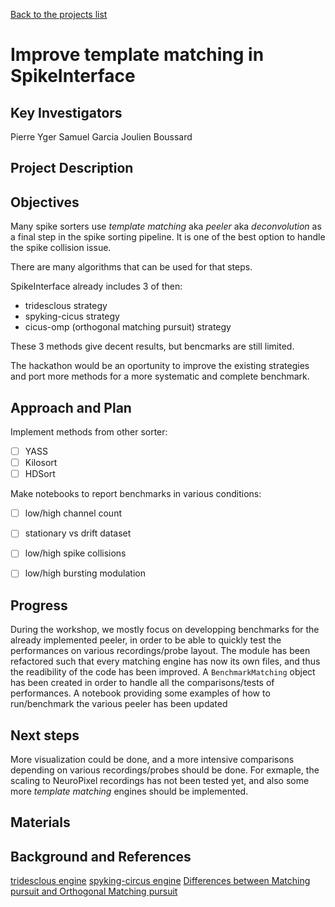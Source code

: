 [Back to the projects list](../../)

<!-- For information on how to write GitHub .md files see https://guides.github.com/features/mastering-markdown/ -->

# Improve template matching in SpikeInterface

## Key Investigators

Pierre Yger
Samuel Garcia
Joulien Boussard


## Project Description

## Objectives

Many spike sorters use *template matching* aka *peeler* aka *deconvolution* as a final step in 
the spike sorting pipeline. It is one of the best option to handle the spike collision issue.

There are many algorithms that can be used for that steps.

SpikeInterface already includes 3 of then:
  * tridesclous strategy
  * spyking-cicus strategy
  * cicus-omp (orthogonal matching pursuit) strategy

These 3 methods give decent results, but bencmarks are still limited.

The hackathon would be an oportunity to improve the existing strategies and port more methods for a more systematic and complete benchmark.


## Approach and Plan

Implement methods from other sorter:

 * [ ] YASS
 * [ ] Kilosort
 * [ ] HDSort

Make notebooks to report benchmarks in various conditions:
  * [ ] low/high channel count
  * [ ] stationary vs drift dataset
  * [ ] low/high spike collisions
  * [ ] low/high bursting modulation

  
## Progress

During the workshop, we mostly focus on developping benchmarks for the already implemented peeler, in order to be able to quickly test the performances on various
recordings/probe layout. The module has been refactored such that every matching engine has now its own files, and thus the readibility of the code has been 
improved. A `BenchmarkMatching` object has been created in order to handle all the comparisons/tests of performances. A notebook providing some examples of how to 
run/benchmark the various peeler has been updated

## Next steps

More visualization could be done, and a more intensive comparisons depending on various recordings/probes should be done. For exmaple, the scaling to NeuroPixel 
recordings has not been tested yet, and also some more *template matching* engines should be implemented.

## Materials


## Background and References


[tridesclous engine](https://github.com/tridesclous/tridesclous)
[spyking-circus engine](https://github.com/spyking-circus/spyking-circus)
[Differences between Matching pursuit and Orthogonal Matching pursuit](https://en.wikipedia.org/wiki/Matching_pursuit)

